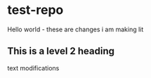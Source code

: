 # test-repo

Hello world - these are changes i am making lit

## This is a level 2 heading
text modifications
